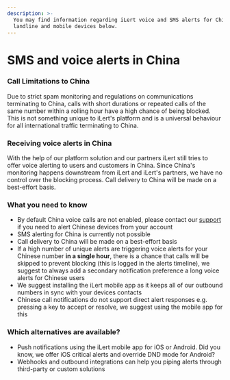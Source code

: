 ```yaml
---
description: >-
  You may find information regarding iLert voice and SMS alerts for Chinese
  landline and mobile devices below.
---
```


# SMS and voice alerts in China

### Call Limitations to China

Due to strict spam monitoring and regulations on communications terminating to China, calls with short durations or repeated calls of the same number within a rolling hour have a high chance of being blocked. This is not something unique to iLert's platform and is a universal behaviour for all international traffic terminating to China.

### Receiving voice alerts in China

With the help of our platform solution and our partners iLert still tries to offer voice alerting to  users and customers in China. Since China's monitoring happens downstream from iLert and iLert's partners, we have no control over the blocking process. Call delivery to China will be made on a best-effort basis.

### What you need to know

* By default China voice calls are not enabled, please contact our [support](../../contact.md#support) if you need to alert Chinese devices from your account
* SMS alerting for China is currently not possible
* Call delivery to China will be made on a best-effort basis
* If a high number of unique alerts are triggering voice alerts for your Chinese number **in a single hour**, there is a chance that calls will be skipped to prevent blocking \(this is logged in the alerts timeline\), we suggest to always add a secondary notification preference a long voice alerts for Chinese users
* We suggest installing the iLert mobile app as it keeps all of our outbound numbers in sync with your devices contacts
* Chinese call notifications do not support direct alert responses e.g. pressing a key to accept or resolve, we suggest using the mobile app for this

### Which alternatives are available?

* Push notifications using the iLert mobile app for iOS or Android. Did you know, we offer iOS critical alerts and override DND mode for Android?
* Webhooks and outbound integrations can help you piping alerts through third-party or custom solutions



